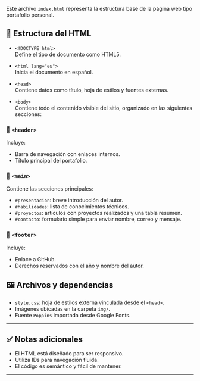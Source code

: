 Este archivo `index.html` representa la estructura base de la página web tipo portafolio personal. 

## 📄 Estructura del HTML

- `<!DOCTYPE html>`  
  Define el tipo de documento como HTML5.

- `<html lang="es">`  
  Inicia el documento en español.

- `<head>`  
  Contiene datos como título, hoja de estilos y fuentes externas.

- `<body>`  
  Contiene todo el contenido visible del sitio, organizado en las siguientes secciones:

### 🔹 `<header>`
Incluye:
- Barra de navegación con enlaces internos.
- Título principal del portafolio.

### 🔹 `<main>`
Contiene las secciones principales:
- `#presentacion`: breve introducción del autor.
- `#habilidades`: lista de conocimientos técnicos.
- `#proyectos`: artículos con proyectos realizados y una tabla resumen.
- `#contacto`: formulario simple para enviar nombre, correo y mensaje.

### 🔹 `<footer>`
Incluye:
- Enlace a GitHub.
- Derechos reservados con el año y nombre del autor.

## 🖼 Archivos y dependencias

- `style.css`: hoja de estilos externa vinculada desde el `<head>`.
- Imágenes ubicadas en la carpeta `img/`.
- Fuente `Poppins` importada desde Google Fonts.

---

## ✅ Notas adicionales

- El HTML está diseñado para ser responsivo.
- Utiliza IDs para navegación fluida.
- El código es semántico y fácil de mantener.

---
